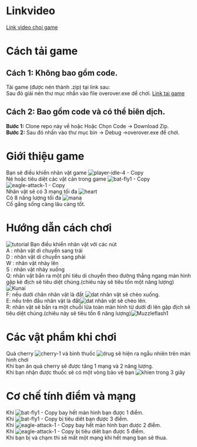 # Linkvideo
[Link video choi game](https://www.youtube.com/watch?v=a8CwpGARAsQ)<br>
# Cách tải game
## Cách 1: Không bao gồm code.
Tải game (được nén thành .zip) tại link sau:<br>
Sau đó giải nén thư mục nhấn vào file overover.exe dể chơi.
[Link tai game](https://github.com/phamtuanviet/game/releases/tag/v1.0.0)<br>
## Cách 2: Bao gồm code và có thể biên dịch.
**Bước 1:** Clone repo này về hoặc Hoặc Chọn Code -> Download Zip.<br>
**Bước 2:** Sau đó nhấn vào thư mục bin -> Debug  ->overover.exe để chơi.<br>
# Giới thiệu game
Bạn sẽ điều khiển nhân vật game ![player-idle-4 - Copy](https://github.com/phamtuanviet/game/assets/161930160/35b65c83-9c1a-4705-84a5-bb4f9003fb45)<br>
Né hoặc tiêu diệt các vật cản trong game ![bat-fly1 - Copy](https://github.com/phamtuanviet/game/assets/161930160/44a4daf7-a5ac-4c06-b843-526daf924abd)
![eagle-attack-1 - Copy](https://github.com/phamtuanviet/game/assets/161930160/9b07a407-9c78-4cb8-b5ad-b1680e02cb3a)<br>
Nhân vật sẽ có 3 mạng tối đa ![heart](https://github.com/phamtuanviet/game/assets/161930160/bce5aa1e-0634-4d70-b517-57d6c0948b84) <br>
Có 8 năng lượng tối đa ![mana](https://github.com/phamtuanviet/game/assets/161930160/c6dec48d-2d1f-4f85-addd-18763b534b67) <br>
Cố gắng sống càng lâu càng tốt.<br>
# Hướng dẫn cách chơi
![tutorial](https://github.com/phamtuanviet/game/assets/161930160/88d26391-5207-4f47-9441-74e4bde996d0)
Bạn điều khiển nhân vật với các nút<br>
A : nhân vật di chuyển sang trái <br>
D : nhân vật di chuyển sang phải <br>
W : nhân vật nhảy lên <br>
S : nhân vật nhảy xuống <br>
Q: nhân vật bắn ra một phi tiêu di chuyển theo đường thẳng ngang màn hình gặp kẻ địch sẽ tiêu diệt chúng.(chiêu này sẽ tiêu tốn một năng lượng)![Kunai](https://github.com/phamtuanviet/game/assets/161930160/f60e00e7-50f5-450f-b7ea-c42a65a184cf)<br>
F: nếu dưới chân nhân vật là đất ![dat](https://github.com/phamtuanviet/game/assets/161930160/ba5f9374-8037-4aff-b190-5e0223b916c0)
 nhân vật sẽ chèo xuống. <br>
E: nếu trên đầu nhân vật là đất![dat](https://github.com/phamtuanviet/game/assets/161930160/ba5f9374-8037-4aff-b190-5e0223b916c0)
 nhân vật sẽ chèo lên. <br>
R: nhân vật sẽ bắn ra một chuỗi lửa toàn màn hình từ dưới đi lên gặp địch sẽ tiêu diệt chúng.(chiêu này sẽ tiêu tốn 6 năng lượng)![Muzzleflash1](https://github.com/phamtuanviet/game/assets/161930160/7196725e-7c8f-407c-870d-b48bfd9670e5) <br>
# Các vật phẩm khi chơi
Quả cherry ![cherry-1](https://github.com/phamtuanviet/game/assets/161930160/2c517b31-6a10-4119-9315-d3e4dad1df35)
 và bình thuốc ![drug](https://github.com/phamtuanviet/game/assets/161930160/ed2ead7f-6a6d-4fe9-ab0d-de3adaa7d680)
 sẽ hiện ra ngẫu nhiên trên màn hình chơi <br>
 Khi bạn ăn quả cherry sẽ được tăng 1 mạng và 2 năng lượng.<br>
 Khi bạn nhận được thuốc sẽ có một vòng bảo vệ bạn ![khien](https://github.com/phamtuanviet/game/assets/161930160/04f51383-bc53-46bc-b90d-6f301ee34f86)
trong 3 giây <br>
# Cơ chế tính điểm và mạng
Khi ![bat-fly1 - Copy](https://github.com/phamtuanviet/game/assets/161930160/44a4daf7-a5ac-4c06-b843-526daf924abd)
bay hết màn hình bạn được 1 điểm.<br>
Khi ![bat-fly1 - Copy](https://github.com/phamtuanviet/game/assets/161930160/44a4daf7-a5ac-4c06-b843-526daf924abd) bị tiêu diêt bạn được 3 điểm.<br>
Khi ![eagle-attack-1 - Copy](https://github.com/phamtuanviet/game/assets/161930160/9b07a407-9c78-4cb8-b5ad-b1680e02cb3a)
bay hết màn hình bạn được 2 điểm.<br>
Khi ![eagle-attack-1 - Copy](https://github.com/phamtuanviet/game/assets/161930160/9b07a407-9c78-4cb8-b5ad-b1680e02cb3a) bị tiêu diêt bạn được 5 điểm.<br>
Khi bạn bị và chạm thì sẽ mất một mạng khi hết mạng bạn sẽ thua.

